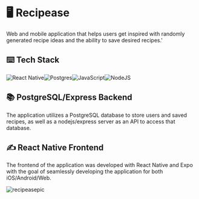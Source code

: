 # 🖥️ Recipease
Web and mobile application that helps users get inspired with randomly generated recipe ideas and the ability to save desired recipes.'

## ⌨️ Tech Stack
![React Native](https://img.shields.io/badge/react_native-%2320232a.svg?style=for-the-badge&logo=react&logoColor=%2361DAFB)![Postgres](https://img.shields.io/badge/postgres-%23316192.svg?style=for-the-badge&logo=postgresql&logoColor=white)![JavaScript](https://img.shields.io/badge/javascript-%23323330.svg?style=for-the-badge&logo=javascript&logoColor=%23F7DF1E)![NodeJS](https://img.shields.io/badge/node.js-6DA55F?style=for-the-badge&logo=node.js&logoColor=white)

## 📚 PostgreSQL/Express Backend 
The application utilizes a PostgreSQL database to store users and saved recipes, as well as a nodejs/express server as an API to access that database.

## ✍️ React Native Frontend
The frontend of the application was developed with React Native and Expo with the goal of seamlessly developing the application for both iOS/Android/Web.

![recipeasepic](https://user-images.githubusercontent.com/24445744/225161106-e80491d0-f2d5-4252-b49f-afe75748032a.PNG)
